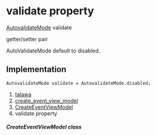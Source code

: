 
<div>

# validate property

</div>


[AutovalidateMode](https://api.flutter.dev/flutter/widgets/AutovalidateMode.html)
validate


getter/setter pair




AutoValidateMode default to disabled.



## Implementation

``` language-dart
AutovalidateMode validate = AutovalidateMode.disabled;
```







1.  [talawa](../../index.md)
2.  [create_event_view_model](../../view_model_after_auth_view_models_event_view_models_create_event_view_model/)
3.  [CreateEventViewModel](../../view_model_after_auth_view_models_event_view_models_create_event_view_model/CreateEventViewModel-class.md)
4.  validate property

##### CreateEventViewModel class







